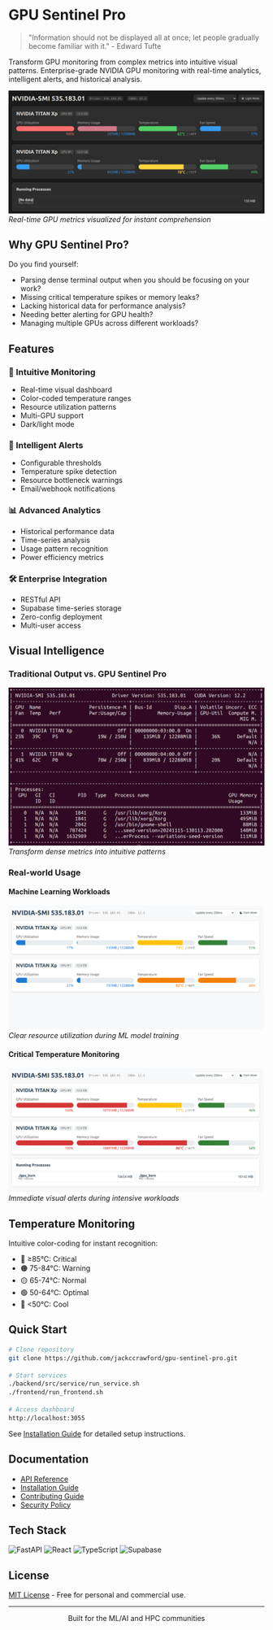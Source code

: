 # GPU Sentinel Pro

> "Information should not be displayed all at once; let people gradually become familiar with it." - Edward Tufte

Transform GPU monitoring from complex metrics into intuitive visual patterns. Enterprise-grade NVIDIA GPU monitoring with real-time analytics, intelligent alerts, and historical analysis.

![Dark Mode Dashboard](images/DarkMode-Stressed.png)
*Real-time GPU metrics visualized for instant comprehension*

## Why GPU Sentinel Pro?

Do you find yourself:
- Parsing dense terminal output when you should be focusing on your work?
- Missing critical temperature spikes or memory leaks?
- Lacking historical data for performance analysis?
- Needing better alerting for GPU health?
- Managing multiple GPUs across different workloads?

## Features

### 🎯 Intuitive Monitoring
- Real-time visual dashboard
- Color-coded temperature ranges
- Resource utilization patterns
- Multi-GPU support
- Dark/light mode

### 🔔 Intelligent Alerts
- Configurable thresholds
- Temperature spike detection
- Resource bottleneck warnings
- Email/webhook notifications

### 📊 Advanced Analytics
- Historical performance data
- Time-series analysis
- Usage pattern recognition
- Power efficiency metrics

### 🛠 Enterprise Integration
- RESTful API
- Supabase time-series storage
- Zero-config deployment
- Multi-user access

## Visual Intelligence

### Traditional Output vs. GPU Sentinel Pro
![Traditional vs Modern](images/nvidia-smi.png)
*Transform dense metrics into intuitive patterns*

### Real-world Usage

#### Machine Learning Workloads
![ML Monitoring](images/Ollama-Mistral-Small.png)
*Clear resource utilization during ML model training*

#### Critical Temperature Monitoring
![Temperature Alerts](images/gpu-burn-danger-zone.png)
*Immediate visual alerts during intensive workloads*

## Temperature Monitoring

Intuitive color-coding for instant recognition:
- 🔴 ≥85°C: Critical
- 🟠 75-84°C: Warning
- 🟡 65-74°C: Normal
- 🟢 50-64°C: Optimal
- 🔵 <50°C: Cool

## Quick Start

```bash
# Clone repository
git clone https://github.com/jackccrawford/gpu-sentinel-pro.git

# Start services
./backend/src/service/run_service.sh
./frontend/run_frontend.sh

# Access dashboard
http://localhost:3055
```

See [Installation Guide](docs/INSTALLATION.md) for detailed setup instructions.

## Documentation

- [API Reference](docs/API.md)
- [Installation Guide](docs/INSTALLATION.md)
- [Contributing Guide](CONTRIBUTING.md)
- [Security Policy](SECURITY.md)

## Tech Stack

![FastAPI](https://img.shields.io/badge/FastAPI-005571?style=for-the-badge&logo=fastapi)
![React](https://img.shields.io/badge/React-20232A?style=for-the-badge&logo=react&logoColor=61DAFB)
![TypeScript](https://img.shields.io/badge/TypeScript-007ACC?style=for-the-badge&logo=typescript&logoColor=white)
![Supabase](https://img.shields.io/badge/Supabase-181818?style=for-the-badge&logo=supabase&logoColor=white)

## License

[MIT License](LICENSE) - Free for personal and commercial use.

---

<p align="center">Built for the ML/AI and HPC communities</p>
